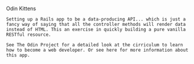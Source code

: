Odin Kittens

    Setting up a Rails app to be a data-producing API... which is just a fancy way of saying that all the controller methods will render data instead of HTML. This an exercise in quickly building a pure vanilla RESTful resource.

    See The Odin Project for a detailed look at the cirriculum to learn how to become a web developer. Or see here for more information about this app.

